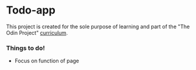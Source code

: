 # Todo-app
This project is created for the sole purpose of learning and part of the "The Odin Project" [curriculum](https://theodinproject.com/).

### Things to do!
- Focus on function of page